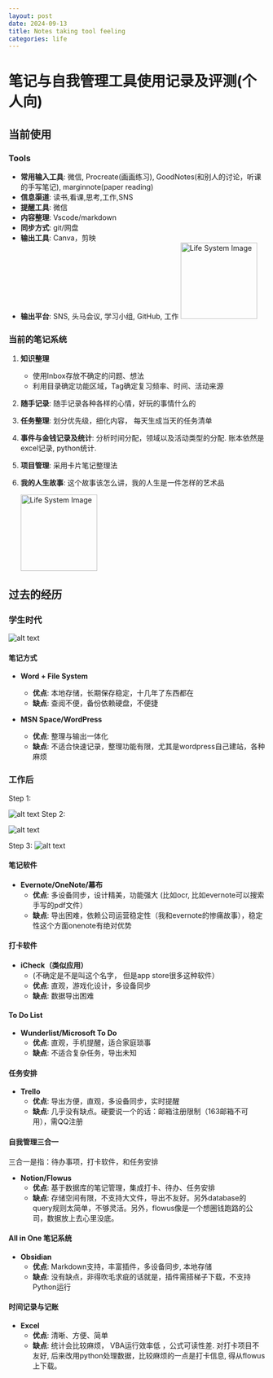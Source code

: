 ```yaml
---
layout: post
date: 2024-09-13
title: Notes taking tool feeling
categories: life
---
```

# 笔记与自我管理工具使用记录及评测(个人向)  
  
## 当前使用  

### Tools 
- **常用输入工具**: 微信, Procreate(画画练习), GoodNotes(和别人的讨论，听课的手写笔记), marginnote(paper reading)
- **信息渠道**: 读书,看课,思考,工作,SNS
- **提醒工具**: 微信  
- **内容整理**: Vscode/markdown
- **同步方式**: git/网盘  
- **输出工具**: Canva，剪映  
- **输出平台**: SNS, 头马会议, 学习小组, GitHub, 工作
    <img src="{{ post.url }}/assets/blogimages/4.png" alt="Life System Image" width="150">
### 当前的笔记系统  
1. **知识整理**  
   - 使用Inbox存放不确定的问题、想法  
   - 利用目录确定功能区域，Tag确定复习频率、时间、活动来源  
2. **随手记录**: 随手记录各种各样的心情，好玩的事情什么的
3. **任务整理**: 划分优先级，细化内容， 每天生成当天的任务清单
4. **事件与金钱记录及统计**: 分析时间分配，领域以及活动类型的分配. 账本依然是excel记录, python统计. 
5. **项目管理**: 采用卡片笔记整理法
6. **我的人生故事**: 这个故事该怎么讲，我的人生是一件怎样的艺术品

    <img src="{{ post.url }}/assets/blogimages/2.png" alt="Life System Image" width="150">

## 过去的经历  

### 学生时代  
![alt text](../assets/blogimages/3.png)

#### 笔记方式  
  
- **Word + File System**  
  - **优点**: 本地存储，长期保存稳定，十几年了东西都在  
  - **缺点**: 查阅不便，备份依赖硬盘，不便捷  
  
- **MSN Space/WordPress**  
  - **优点**: 整理与输出一体化  
  - **缺点**: 不适合快速记录，整理功能有限，尤其是wordpress自己建站，各种麻烦
  
### 工作后  
Step 1:

![alt text](../assets/blogimages/5.png)
Step 2:

![alt text](../assets/blogimages/6.png)

Step 3:
![alt text](../assets/blogimages/7.png)

#### 笔记软件  
  
- **Evernote/OneNote/幕布**  
  - **优点**: 多设备同步，设计精美，功能强大 (比如ocr, 比如evernote可以搜索手写的pdf文件）
  - **缺点**: 导出困难，依赖公司运营稳定性（我和evernote的惨痛故事），稳定性这个方面onenote有绝对优势 
  
#### 打卡软件  
  
- **iCheck（类似应用）**  
    - (不确定是不是叫这个名字， 但是app store很多这种软件）
  - **优点**: 直观，游戏化设计，多设备同步  
  - **缺点**: 数据导出困难  
  
#### To Do List  
  
- **Wunderlist/Microsoft To Do**  
  - **优点**: 直观，手机提醒，适合家庭琐事  
  - **缺点**: 不适合复杂任务，导出未知  
  
#### 任务安排  
  
- **Trello**  
  - **优点**: 导出方便，直观，多设备同步，实时提醒  
  - **缺点**: 几乎没有缺点。硬要说一个的话：邮箱注册限制（163邮箱不可用），需QQ注册  
  
#### 自我管理三合一  
三合一是指：待办事项，打卡软件，和任务安排
- **Notion/Flowus**  
  - **优点**: 基于数据库的笔记管理，集成打卡、待办、任务安排  
  - **缺点**: 存储空间有限，不支持大文件，导出不友好。另外database的query规则太简单，不够灵活。另外，flowus像是一个想圈钱跑路的公司，数据放上去心里没底。

  
#### All in One 笔记系统  
  
- **Obsidian**  
  - **优点**: Markdown支持，丰富插件，多设备同步, 本地存储
  - **缺点**: 没有缺点，非得吹毛求疵的话就是，插件需搭梯子下载，不支持Python运行  
  
#### 时间记录与记账  
  
- **Excel**  
  - **优点**: 清晰、方便、简单  
  - **缺点**: 统计会比较麻烦， VBA运行效率低 ，公式可读性差. 对打卡项目不友好, 后来改用python处理数据，比较麻烦的一点是打卡信息, 得从flowus上下载。
  
